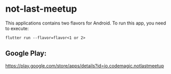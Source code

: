 # not-last-meetup

This applications contains two flavors for Android. To run this app, you need to execute:
```
flutter run --flavor=flavor<1 or 2>
```


## Google Play:

https://play.google.com/store/apps/details?id=io.codemagic.notlastmeetup
